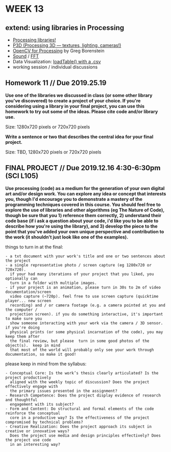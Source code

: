 # WEEK 13 

## extend: using libraries in Processing  

- [Processing libraries!](https://processing.org/reference/libraries/)  
- [P3D (Processing 3D — textures, lighting, cameras!)](https://processing.org/tutorials/p3d/)  
- [OpenCV for Processing](https://github.com/atduskgreg/opencv-processing) by Greg Borenstein 
- [Sound](https://processing.org/reference/libraries/sound/index.html) / [FFT](https://processing.org/reference/libraries/sound/FFT.html)  
- Data Visualization: [loadTable() with a .csv](https://processing.org/reference/loadTable_.html)
- working session / individual discussions 

## Homework 11 // Due 2019.25.19  

**Use one of the libraries we discussed in class (or some other library you've discovered) to create a project of your choice. If you're considering using a library in your final project, you can use this homework to try out some of the ideas. Please cite code and/or library use.**

Size: 1280x720 pixels or 720x720 pixels

**Write a sentence or two that describes the central idea for your final project.** 

Size: TBD, 1280x720 pixels or 720x720 pixels

  
## FINAL PROJECT // Due 2019.12.16 4:30-6:30pm (SCI L105)  
**Use processing (code) as a medium for the generation of your own digital art and/or design work.  You can explore any idea or concept that interests you, though I'd encourage you to demonstrate a mastery of the programming techniques covered in this course.  You should feel free to explore the use of libraries and other algorithms (eg The Nature of Code), though be sure that you 1) reference them correctly, 2) understand their code base (if i ask a question about your code, i'd like you to be able to describe how you're using the library), and 3) develop the piece to the point that you've added your own unique perspective and contribution to the work (it shouldn't just look like one of the examples).**

things to turn in at the final:
```- your source code (zipped root folder with all assets)
- a txt document with your work's title and one or two sentences about the project
- a single representative photo / screen capture (eg 1280x720 or 720x720). 
  if your had many iterations of your project that you liked, you optionally can 
  turn in a folder with multiple images.
- if your project is an animation, please turn in 30s to 2m of video documentation/screen 
  video capture (~720p). feel free to use screen capture (quicktime player... new screen 
  recording) and / or camera footage (e.g. a camera pointed at you and the computer / 
  projection screen). if you do something interactive, it's important to make sure you 
  show someone interacting with your work via the camera / 3D sensor. if you're doing 
  physical prints (or some physical incarnation of the code), you may keep them after 
  the final review, but please  turn in some good photos of the object(s).  keep in mind 
  that most of the world will probably only see your work through documentation, so make it good!
```

please keep in mind from the syllabus:
```In general, you will be graded using these criteria:
- Conceptual Core: Is the work’s thesis clearly articulated? Is the project productively 
  aligned with the weekly topic of discussion? Does the project effectively engage with 
  the primary issues presented in the assignment?
- Research Competence: Does the project display evidence of research and thoughtful 
  engagement with its subject?
- Form and Content: Do structural and formal elements of the code reinforce the conceptual 
  core in a productive way? Is the effectiveness of the project compromised by technical problems? 
- Creative Realization: Does the project approach its subject in creative or innovative ways? 
  Does the project use media and design principles effectively? Does the project use code 
  in an interesting way?
```
